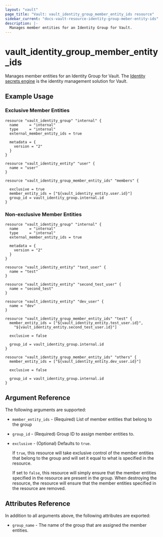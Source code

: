 ```yaml
---
layout: "vault"
page_title: "Vault: vault_identity_group_member_entity_ids resource"
sidebar_current: "docs-vault-resource-identity-group-meber-entity-ids"
description: |-
  Manages member entities for an Identity Group for Vault.
---
```


# vault\_identity\_group\_member_entity_ids

Manages member entities for an Identity Group for Vault. The [Identity secrets engine](https://www.vaultproject.io/docs/secrets/identity/index.html) is the identity management solution for Vault.

## Example Usage

### Exclusive Member Entities

```hcl
resource "vault_identity_group" "internal" {
  name     = "internal"
  type     = "internal"
  external_member_entity_ids = true

  metadata = {
    version = "2"
  }
}

resource "vault_identity_entity" "user" {
  name = "user"
}

resource "vault_identity_group_member_entity_ids" "members" {

  exclusive = true
  member_entity_ids = ["${vault_identity_entity.user.id}"]
  group_id = vault_identity_group.internal.id
}
```

### Non-exclusive Member Entities

```hcl
resource "vault_identity_group" "internal" {
  name     = "internal"
  type     = "internal"
  external_member_entity_ids = true

  metadata = {
    version = "2"
  }
}

resource "vault_identity_entity" "test_user" {
  name = "test"
}

resource "vault_identity_entity" "second_test_user" {
  name = "second_test"
}

resource "vault_identity_entity" "dev_user" {
  name = "dev"
}

resource "vault_identity_group_member_entity_ids" "test" {
  member_entity_ids = ["${vault_identity_entity.test_user.id}",
    "${vault_identity_entity.second_test_user.id}"]

  exclusive = false

  group_id = vault_identity_group.internal.id
}

resource "vault_identity_group_member_entity_ids" "others" {
  member_entity_ids = ["${vault_identity_entity.dev_user.id}"]

  exclusive = false

  group_id = vault_identity_group.internal.id
}
```

## Argument Reference

The following arguments are supported:

* `member_entity_ids` - (Required) List of member entities that belong to the group

* `group_id` - (Required) Group ID to assign member entities to.

* `exclusive` - (Optional) Defaults to `true`.

    If `true`, this resource will take exclusive control of the member entities that belong to the group and will set it equal to what is specified in the resource.

    If set to `false`, this resource will simply ensure that the member entities specified in the resource are present in the group. When destroying the resource, the resource will ensure that the member entities specified in the resource are removed.

## Attributes Reference

In addition to all arguments above, the following attributes are exported:

* `group_name` - The name of the group that are assigned the member entities.

